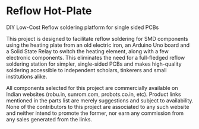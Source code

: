 # Reflow Hot-Plate

DIY Low-Cost Reflow soldering platform for single sided PCBs

This project is designed to facilitate reflow soldering for SMD components using the heating plate from an old electric iron, an Arduino Uno board and a Solid State Relay to switch the heating element, along with a few electronic components. This eliminates the need for a full-fledged reflow soldering station for simpler, single-sided PCBs and makes high-quality soldering accessible to independent scholars, tinkerers and small institutions alike.

All components selected for this project are commercially available on Indian websites (robu.in, sunrom.com, probots.co.in, etc). Product links mentioned in the parts list are merely suggestions and subject to availability. None of the contributors to this project are associated to any such website and neither intend to promote the former, nor earn any commission from any sales generated from the links.
